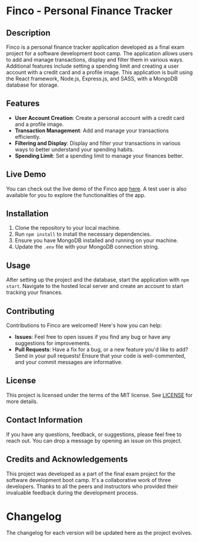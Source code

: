 # Finco - Personal Finance Tracker

## Description

Finco is a personal finance tracker application developed as a final exam project for a software development boot camp. The application allows users to add and manage transactions, display and filter them in various ways. Additional features include setting a spending limit and creating a user account with a credit card and a profile image. This application is built using the React framework, Node.js, Express.js, and SASS, with a MongoDB database for storage.

## Features

- **User Account Creation**: Create a personal account with a credit card and a profile image.
- **Transaction Management**: Add and manage your transactions efficiently.
- **Filtering and Display**: Display and filter your transactions in various ways to better understand your spending habits.
- **Spending Limit**: Set a spending limit to manage your finances better.

## Live Demo

You can check out the live demo of the Finco app [here](https://finco-frontend-production.up.railway.app). A test user is also available for you to explore the functionalities of the app.

## Installation

1. Clone the repository to your local machine.
2. Run `npm install` to install the necessary dependencies.
3. Ensure you have MongoDB installed and running on your machine.
4. Update the `.env` file with your MongoDB connection string.

## Usage

After setting up the project and the database, start the application with `npm start`. Navigate to the hosted local server and create an account to start tracking your finances.

## Contributing

Contributions to Finco are welcomed! Here's how you can help:

- **Issues**: Feel free to open issues if you find any bug or have any suggestions for improvements.
- **Pull Requests**: Have a fix for a bug, or a new feature you'd like to add? Send in your pull requests! Ensure that your code is well-commented, and your commit messages are informative.

## License

This project is licensed under the terms of the MIT license. See [LICENSE](LICENSE) for more details.

## Contact Information

If you have any questions, feedback, or suggestions, please feel free to reach out. You can drop a message by opening an issue on this project.

## Credits and Acknowledgements

This project was developed as a part of the final exam project for the software development boot camp. It's a collaborative work of three developers. Thanks to all the peers and instructors who provided their invaluable feedback during the development process.

# Changelog

The changelog for each version will be updated here as the project evolves.
